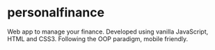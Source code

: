 # personalfinance
Web app to manage your finance. Developed using vanilla JavaScript, HTML and CSS3. Following the OOP paradigm, mobile friendly.

